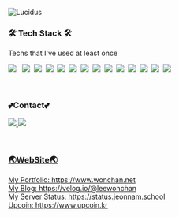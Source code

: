 
![Lucidus](https://criminal-vivyanne-lucidus-346ca075.koyeb.app/lucidus/card_v1?theme=dark&name=Lee%20Wonchan&job=Backend%20Engineer&company=Jeonnam%20High%20School&address=Gwangju%20Metropolitan%20City&about=%EB%A7%A4%EC%9A%B0%20%ED%8F%89%EB%B2%94%ED%95%9C%20%EC%9D%B8%EB%AC%B8%EA%B3%84%20%EA%B3%A0%EB%93%B1%ED%95%99%EC%83%9D%20%EA%B0%9C%EB%B0%9C%EC%9E%90&email=wonchan%40wonchan.net&linkedin=https%3A%2F%2Fwww.instagram.com%2Fwonchan.dev%2F)

<h3>🛠 Tech Stack 🛠</h3>

<p> Techs that I've used at least once </p>

<p>
  <img src="https://img.shields.io/badge/HTML5-E34F26?style=for-the-badge&logo=HTML5&logoColor=white"/> &nbsp
  <img src="https://img.shields.io/badge/CSS-1572B6?style=for-the-badge&logo=css3&logoColor=white"/>&nbsp 
  <img src="https://img.shields.io/badge/JavaScript-ffb13b?style=for-the-badge&logo=javascript&logoColor=white"/>&nbsp 
  <img src="https://img.shields.io/badge/PHP-777BB4?style=for-the-badge&logo=PHP&logoColor=white"/>&nbsp 
  <img src="https://img.shields.io/badge/MySql-E6B91E?style=for-the-badge&logo=MySql&logoColor=white"/>&nbsp 
  <img src="https://img.shields.io/badge/Linux-E6B91E?style=for-the-badge&logo=Linux&logoColor=black"/>&nbsp 
  <img src="https://img.shields.io/badge/Redis-DC382D?style=for-the-badge&logo=redis&logoColor=white"/>&nbsp 
  <img src="https://img.shields.io/badge/Apache_Kafka-231F20?style=for-the-badge&logo=apache-kafka&logoColor=white"/>&nbsp 
  <img src="https://img.shields.io/badge/node.js-339933?style=for-the-badge&logo=Node.js&logoColor=white"/>&nbsp 
<img src="https://img.shields.io/badge/ReactNative-222222?style=for-the-badge&logo=React&logoColor=white"/>&nbsp 
  <img src="https://img.shields.io/badge/nginx-%23009639.svg?style=for-the-badge&logo=nginx&logoColor=white"/>&nbsp 
  <img src="https://img.shields.io/badge/-Rocky%20Linux-%2310B981?style=for-the-badge&logo=rockylinux&logoColor=white"/>&nbsp
  <img src="https://img.shields.io/badge/Ubuntu-E95420?style=for-the-badge&logo=ubuntu&logoColor=white"/>&nbsp
  <img src="https://img.shields.io/badge/docker-%230db7ed.svg?style=for-the-badge&logo=docker&logoColor=white"/>&nbsp
</p>

<br>


<h3> 💕Contact💕  </h3>
<p>
  <a href="mailto:wonchan@wonchan.net"><img src="https://img.shields.io/badge/Gmail-d14836?style=for-the-badge&logo=Gmail&logoColor=white&link=antara7295@gmail.com"/>
    <a href="https://www.instagram.com/wonchan.dev/">
<img src="https://img.shields.io/badge/Instagram-E4405F?style=for-the-badge&logo=instagram&logoColor=white"/>
</p>
<br>
<h3> 🌏WebSite🌏 </h3>
 <p>
  My Portfolio: https://www.wonchan.net <br>
My Blog: https://velog.io/@leewonchan <br>
My Server Status: https://status.jeonnam.school <br>
Upcoin: https://www.upcoin.kr
</p>

